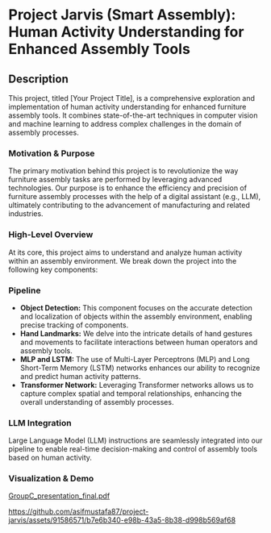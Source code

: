 # Project Jarvis (Smart Assembly): Human Activity Understanding for Enhanced Assembly Tools

## Description

This project, titled [Your Project Title], is a comprehensive exploration and implementation of human activity understanding for enhanced furniture assembly tools. It combines state-of-the-art techniques in computer vision and machine learning to address complex challenges in the domain of assembly processes.

### Motivation & Purpose

The primary motivation behind this project is to revolutionize the way furniture assembly tasks are performed by leveraging advanced technologies. Our purpose is to enhance the efficiency and precision of furniture assembly processes with the help of a digital assistant (e.g., LLM), ultimately contributing to the advancement of manufacturing and related industries.

### High-Level Overview

At its core, this project aims to understand and analyze human activity within an assembly environment. We break down the project into the following key components:

### Pipeline

- **Object Detection:** This component focuses on the accurate detection and localization of objects within the assembly environment, enabling precise tracking of components.
- **Hand Landmarks:** We delve into the intricate details of hand gestures and movements to facilitate interactions between human operators and assembly tools.
- **MLP and LSTM:** The use of Multi-Layer Perceptrons (MLP) and Long Short-Term Memory (LSTM) networks enhances our ability to recognize and predict human activity patterns.
- **Transformer Network:** Leveraging Transformer networks allows us to capture complex spatial and temporal relationships, enhancing the overall understanding of assembly processes.

### LLM Integration

Large Language Model (LLM) instructions are seamlessly integrated into our pipeline to enable real-time decision-making and control of assembly tools based on human activity.

### Visualization & Demo

[GroupC_presentation_final.pdf](https://github.com/asifmustafa87/project-jarvis/files/12566797/GroupC_presentation_final.pdf)

https://github.com/asifmustafa87/project-jarvis/assets/91586571/b7e6b340-e98b-43a5-8b38-d998b569af68
